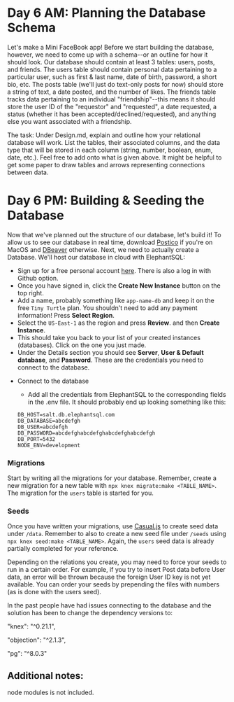# Day 6 AM: Planning the Database Schema

Let's make a Mini FaceBook app! Before we start building the database, however, we need to come up with a schema--or an outline for how it should look. Our database should contain at least 3 tables: users, posts, and friends. The users table should contain personal data pertaining to a particular user, such as first & last name, date of birth, password, a short bio, etc. The posts table (we'll just do text-only posts for now) should store a string of text, a date posted, and the number of likes. The friends table tracks data pertaining to an individual "friendship"--this means it should store the user ID of the "requestor" and "requested", a date requested, a status (whether it has been accepted/declined/requested), and anything else you want associated with a friendship.

The task: Under Design.md, explain and outline how your relational database will work. List the tables, their associated columns, and the data type that will be stored in each column (string, number, boolean, enum, date, etc.). Feel free to add onto what is given above. It might be helpful to get some paper to draw tables and arrows representing connections between data.


# Day 6 PM: Building & Seeding the Database

Now that we've planned out the structure of our database, let's build it! To allow us to see our database in real time, download [Postico](https://eggerapps.at/postico/) if you're on MacOS and [DBeaver](https://dbeaver.io) otherwise. Next, we need to actually create a Database. We'll host our database in cloud with ElephantSQL:

  - Sign up for a free personal account [here](https://customer.elephantsql.com/login). There is also a log in with Github option.
  - Once you have signed in, click the **Create New Instance** button on the top right.
  - Add a name, probably something like `app-name-db` and keep it on the free `Tiny Turtle` plan. You shouldn't need to add any payment information! Press **Select Region**.
  - Select the `US-East-1` as the region and press **Review**. and then **Create Instance**.
  - This should take you back to your list of your created instances (databases). Click on the one you just made.
  - Under the Details section you should see **Server**, **User & Default database**, and **Password**. These are the credentials you need to connect to the database.

* Connect to the database

  - Add all the credentials from ElephantSQL to the corresponding fields in the .env file. It should probably end up looking something like this:

  ```
  DB_HOST=salt.db.elephantsql.com
  DB_DATABASE=abcdefgh
  DB_USER=abcdefgh
  DB_PASSWORD=abcdefghabcdefghabcdefghabcdefgh
  DB_PORT=5432
  NODE_ENV=development
  ```

### Migrations
Start by writing all the migrations for your database. Remember, create a new migration for a new table with `npx knex migrate:make <TABLE_NAME>`. The migration for the `users` table is started for you.

### Seeds
Once you have written your migrations, use [Casual.js](https://www.npmjs.com/package/casual) to create seed data under `/data`. Remember to also to create a new seed file under `/seeds` using `npx knex seed:make <TABLE_NAME>`. Again, the `users` seed data is already partially completed for your reference.

Depending on the relations you create, you may need to force your seeds to run in a certain order. For example, if you try to insert Post data before User data, an error will be thrown because the foreign User ID key is not yet available. You can order your seeds by prepending the files with numbers (as is done with the users seed).

In the past people have had issues connecting to the database and the solution has been to change the dependency versions to:

"knex": "^0.21.1",

"objection": "^2.1.3",

"pg": "^8.0.3"

## Additional notes:
node modules is not included.
